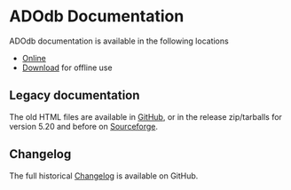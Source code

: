 # ADOdb Documentation

ADOdb documentation is available in the following locations

- [Online](https://adodb.org/)
- [Download](https://sourceforge.net/projects/adodb/files/Documentation/) for offline use

## Legacy documentation

The old HTML files are available in
[GitHub](https://github.com/ADOdb/ADOdb/tree/8b8133771ecbe9c95e57abbe5dc3757f0226bfcd/docs),
or in the release zip/tarballs for version 5.20 and before on
[Sourceforge](https://sourceforge.net/projects/adodb/files/adodb-php5-only/).

## Changelog

The full historical [Changelog](changelog.md) is available on GitHub.
